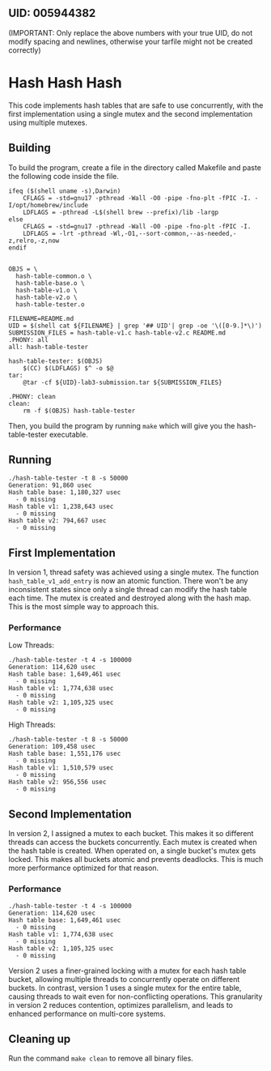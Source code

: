 ## UID: 005944382
(IMPORTANT: Only replace the above numbers with your true UID, do not modify spacing and newlines, otherwise your tarfile might not be created correctly)

# Hash Hash Hash

This code implements hash tables that are safe to use concurrently, with the first implementation using a single mutex and the second implementation using multiple mutexes.

## Building

To build the program, create a file in the directory called Makefile and paste the following code inside the file.
```
ifeq ($(shell uname -s),Darwin)
	CFLAGS = -std=gnu17 -pthread -Wall -O0 -pipe -fno-plt -fPIC -I. -I/opt/homebrew/include
	LDFLAGS = -pthread -L$(shell brew --prefix)/lib -largp
else
	CFLAGS = -std=gnu17 -pthread -Wall -O0 -pipe -fno-plt -fPIC -I.
	LDFLAGS = -lrt -pthread -Wl,-O1,--sort-common,--as-needed,-z,relro,-z,now
endif


OBJS = \
  hash-table-common.o \
  hash-table-base.o \
  hash-table-v1.o \
  hash-table-v2.o \
  hash-table-tester.o

FILENAME=README.md
UID = $(shell cat ${FILENAME} | grep '## UID'| grep -oe '\([0-9.]*\)')
SUBMISSION_FILES = hash-table-v1.c hash-table-v2.c README.md
.PHONY: all
all: hash-table-tester

hash-table-tester: $(OBJS)
	$(CC) $(LDFLAGS) $^ -o $@
tar:
	@tar -cf ${UID}-lab3-submission.tar ${SUBMISSION_FILES}

.PHONY: clean
clean:
	rm -f $(OBJS) hash-table-tester

```
Then, you build the program by running `make` which will give you the hash-table-tester executable.

## Running

```
./hash-table-tester -t 8 -s 50000    
Generation: 91,860 usec
Hash table base: 1,180,327 usec
  - 0 missing
Hash table v1: 1,238,643 usec
  - 0 missing
Hash table v2: 794,667 usec
  - 0 missing
```

## First Implementation

In version 1, thread safety was achieved using a single mutex. The function `hash_table_v1_add_entry` is now an atomic function. There won't be any inconsistent states since only a single thread can modify the hash table each time. The mutex is created and destroyed along with the hash map. This is the most simple way to approach this. 

### Performance

Low Threads:
```
./hash-table-tester -t 4 -s 100000
Generation: 114,620 usec
Hash table base: 1,649,461 usec
  - 0 missing
Hash table v1: 1,774,638 usec
  - 0 missing
Hash table v2: 1,105,325 usec
  - 0 missing
```
High Threads:
```
./hash-table-tester -t 8 -s 50000
Generation: 109,458 usec
Hash table base: 1,551,176 usec
  - 0 missing
Hash table v1: 1,510,579 usec
  - 0 missing
Hash table v2: 956,556 usec
  - 0 missing
```

## Second Implementation

In version 2, I assigned a mutex to each bucket. This makes it so different threads can access the buckets concurrently. Each mutex is created when the hash table is created. When operated on, a single bucket's mutex gets locked. This makes all buckets atomic and prevents deadlocks. This is much more performance optimized for that reason.

### Performance

```
./hash-table-tester -t 4 -s 100000
Generation: 114,620 usec
Hash table base: 1,649,461 usec
  - 0 missing
Hash table v1: 1,774,638 usec
  - 0 missing
Hash table v2: 1,105,325 usec
  - 0 missing
```
Version 2 uses a finer-grained locking with a mutex for each hash table bucket, allowing multiple threads to concurrently operate on different buckets. In contrast, version 1 uses a single mutex for the entire table, causing threads to wait even for non-conflicting operations. This granularity in version 2 reduces contention, optimizes parallelism, and leads to enhanced performance on multi-core systems.

## Cleaning up

Run the command `make clean` to remove all binary files.
